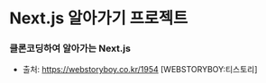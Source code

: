 # Next.js 알아가기 프로젝트

### 클론코딩하여 알아가는 Next.js

- 출처: https://webstoryboy.co.kr/1954 [WEBSTORYBOY:티스토리]
